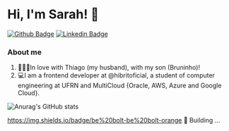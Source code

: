 # **Hi, I'm Sarah! 👋**

[![Github Badge](https://img.shields.io/badge/-Github-000?style=flat-square&logo=Github&logoColor=white&link=https://github.com/S-Sarinha)](https://github.com/S-Sarinha)
[![Linkedin Badge](https://img.shields.io/badge/-LinkedIn-blue?style=flat-square&logo=Linkedin&logoColor=white&link=https://www.linkedin.com/in/sarah-cb-silva/)](https://www.linkedin.com/in/sarah-cb-silva/)


### About me

<ol>
    <li>👨‍👩‍👦In love with Thiago (my husband), with my son (Bruninho)!</li>
    <li>💻I am a frontend developer at @hibritoficial, a student of computer engineering at UFRN and MultiCloud {Oracle, AWS, Azure and Google Cloud}.</li>
</ol>

![Anurag's GitHub stats](https://github-readme-stats.vercel.app/api?username=S-Sarinha&count_private=true)

https://img.shields.io/badge/be%20bolt-be%20bolt-orange 🚧 Building ...